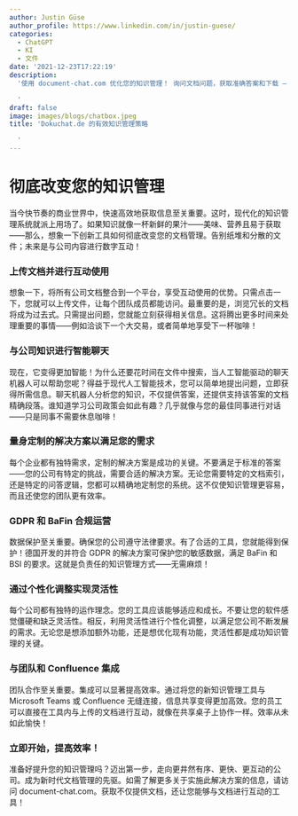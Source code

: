 ```yaml
---
author: Justin Güse
author_profile: https://www.linkedin.com/in/justin-guese/
categories:
  - ChatGPT
  - KI
  - 文件
date: '2021-12-23T17:22:19'
description:
  '使用 document-chat.com 优化您的知识管理！ 询问文档问题，获取准确答案和下载 – 全部符合 GDPR 且安全。

  '
draft: false
image: images/blogs/chatbox.jpeg
title: 'Dokuchat.de 的有效知识管理策略

  '
---
```


# 彻底改变您的知识管理

当今快节奏的商业世界中，快速高效地获取信息至关重要。这时，现代化的知识管理系统就派上用场了。如果知识就像一杯新鲜的果汁——美味、营养且易于获取——那么，想象一下创新工具如何彻底改变您的文档管理。告别纸堆和分散的文件；未来是与公司内容进行数字互动！

### 上传文档并进行互动使用

想象一下，将所有公司文档整合到一个平台，享受互动使用的优势。只需点击一下，您就可以上传文件，让每个团队成员都能访问。最重要的是，浏览冗长的文档将成为过去式。只需提出问题，您就能立刻获得相关信息。这将腾出更多时间来处理重要的事情——例如洽谈下一个大交易，或者简单地享受下一杯咖啡！

### 与公司知识进行智能聊天

现在，它变得更加智能！为什么还要花时间在文件中搜索，当人工智能驱动的聊天机器人可以帮助您呢？得益于现代人工智能技术，您可以简单地提出问题，立即获得所需信息。聊天机器人分析您的知识，不仅提供答案，还提供支持该答案的文档精确段落。谁知道学习公司政策会如此有趣？几乎就像与您的最佳同事进行对话——只是同事不需要休息咖啡！

### 量身定制的解决方案以满足您的需求

每个企业都有独特需求，定制的解决方案是成功的关键。不要满足于标准的答案——您的公司有特定的挑战，需要合适的解决方案。无论您需要特定的文档索引，还是特定的问答逻辑，您都可以精确地定制您的系统。这不仅使知识管理更容易，而且还使您的团队更有效率。

### GDPR 和 BaFin 合规运营

数据保护至关重要。确保您的公司遵守法律要求。有了合适的工具，您就能得到保护！德国开发的并符合 GDPR 的解决方案可保护您的敏感数据，满足 BaFin 和 BSI 的要求。这就是负责任的知识管理方式——无需麻烦！

### 通过个性化调整实现灵活性

每个公司都有独特的运作理念。您的工具应该能够适应和成长。不要让您的软件感觉僵硬和缺乏灵活性。相反，利用灵活性进行个性化调整，以满足您公司不断发展的需求。无论您是想添加额外功能，还是想优化现有功能，灵活性都是成功知识管理的关键。

### 与团队和 Confluence 集成

团队合作至关重要。集成可以显著提高效率。通过将您的新知识管理工具与 Microsoft Teams 或 Confluence 无缝连接，信息共享变得更加高效。您的员工可以直接在工具内与上传的文档进行互动，就像在共享桌子上协作一样。效率从未如此愉快！

### 立即开始，提高效率！

准备好提升您的知识管理吗？迈出第一步，走向更井然有序、更快、更互动的公司。成为新时代文档管理的先驱。如需了解更多关于实施此解决方案的信息，请访问 document-chat.com。获取不仅提供文档，还让您能够与文档进行互动的工具！
